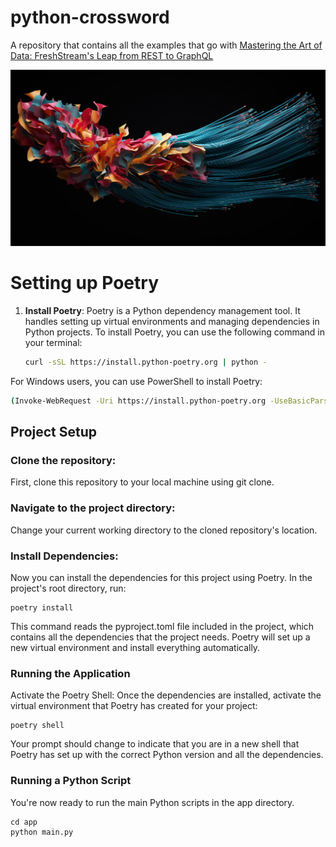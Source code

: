 # python-crossword
A repository that contains all the examples that go with [Mastering the Art of Data: FreshStream's Leap from REST to GraphQL](https://medium.com/@pkalkman)

![Data](/data.jpg "Data")

# Setting up Poetry

1. **Install Poetry**: Poetry is a Python dependency management tool. It handles setting up virtual environments and managing dependencies in Python projects. To install Poetry, you can use the following command in your terminal:

   ```bash
   curl -sSL https://install.python-poetry.org | python -

For Windows users, you can use PowerShell to install Poetry:

  ```bash
  (Invoke-WebRequest -Uri https://install.python-poetry.org -UseBasicParsing).Content | python -
  ```
## Project Setup

### Clone the repository:
First, clone this repository to your local machine using git clone.

### Navigate to the project directory:
Change your current working directory to the cloned repository's location.

### Install Dependencies:
Now you can install the dependencies for this project using Poetry. In the project's root directory, run:

```
poetry install
```
This command reads the pyproject.toml file included in the project, which contains all the dependencies that the project needs. Poetry will set up a new virtual environment and install everything automatically.

### Running the Application
Activate the Poetry Shell: Once the dependencies are installed, activate the virtual environment that Poetry has created for your project:

```
poetry shell
```

Your prompt should change to indicate that you are in a new shell that Poetry has set up with the correct Python version and all the dependencies.

### Running a Python Script
You're now ready to run the main Python scripts in the app directory.

```
cd app
python main.py
```



